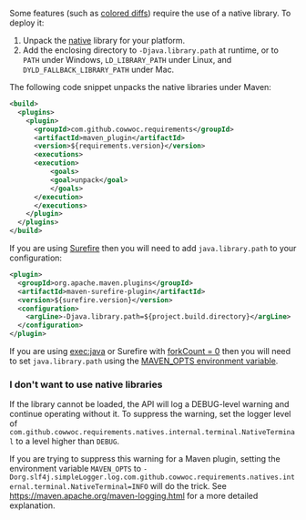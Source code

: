 Some features (such as [colored diffs](Colored_Diff.md)) require the use of a native library. To deploy it:

1. Unpack the [native](https://search.maven.org/search?q=g:com.github.cowwoc%20AND%20a:requirements.natives) library for your platform.
2. Add the enclosing directory to `-Djava.library.path` at runtime, or to `PATH` under Windows, `LD_LIBRARY_PATH` under Linux, and `DYLD_FALLBACK_LIBRARY_PATH` under Mac.

The following code snippet unpacks the native libraries under Maven:

```xml
<build>
  <plugins>
    <plugin>
      <groupId>com.github.cowwoc.requirements</groupId>
      <artifactId>maven_plugin</artifactId>
      <version>${requirements.version}</version>
      <executions>
      <execution>
          <goals>
          <goal>unpack</goal>
          </goals>
      </execution>
      </executions>
    </plugin>
  </plugins>
</build>
```

If you are using [Surefire](http://maven.apache.org/surefire/maven-surefire-plugin/) then you will need to add `java.library.path` to your configuration:

```xml
<plugin>
  <groupId>org.apache.maven.plugins</groupId>
  <artifactId>maven-surefire-plugin</artifactId>
  <version>${surefire.version}</version>
  <configuration>
    <argLine>-Djava.library.path=${project.build.directory}</argLine>
  </configuration>
</plugin>
```

If you are using [exec:java](http://www.mojohaus.org/exec-maven-plugin/) or Surefire with [forkCount = 0](http://maven.apache.org/surefire/maven-surefire-plugin/examples/fork-options-and-parallel-execution.html) then you will need to set `java.library.path` using the [MAVEN_OPTS environment variable](https://maven.apache.org/configure.html).

### I don't want to use native libraries

If the library cannot be loaded, the API will log a DEBUG-level warning and continue operating without it. To suppress the warning, set the logger level of `com.github.cowwoc.requirements.natives.internal.terminal.NativeTerminal` to a level higher than `DEBUG`.

If you are trying to suppress this warning for a Maven plugin, setting the environment variable `MAVEN_OPTS` to `-Dorg.slf4j.simpleLogger.log.com.github.cowwoc.requirements.natives.internal.terminal.NativeTerminal=INFO` will do the trick. See https://maven.apache.org/maven-logging.html for a more detailed explanation.